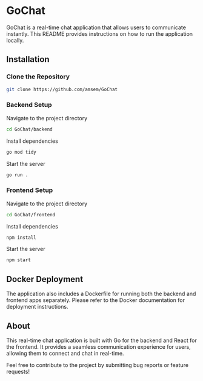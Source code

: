 # GoChat

GoChat is a real-time chat application that allows users to communicate instantly. This README provides instructions on how to run the application locally.

## Installation

### Clone the Repository

```bash
git clone https://github.com/amsem/GoChat
```

### Backend Setup

Navigate to the project directory

```bash
cd GoChat/backend
```

Install dependencies

```bash
go mod tidy
```

Start the server

```bash
go run .
```

### Frontend Setup

Navigate to the project directory

```bash
cd GoChat/frontend
```

Install dependencies

```bash
npm install
```

Start the server

```bash
npm start
```

## Docker Deployment

The application also includes a Dockerfile for running both the backend and frontend apps separately. Please refer to the Docker documentation for deployment instructions.

## About

This real-time chat application is built with Go for the backend and React for the frontend. It provides a seamless communication experience for users, allowing them to connect and chat in real-time.

Feel free to contribute to the project by submitting bug reports or feature requests!

